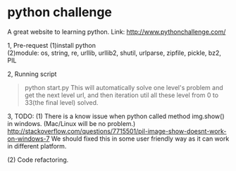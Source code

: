 # python challenge
A great website to learning python. Link: http://www.pythonchallenge.com/


1, Pre-request
(1)install python   
(2)module: os, string, re, urllib, urllib2, shutil, urlparse, zipfile, pickle, bz2, PIL


2, Running script
  > python start.py
  This will automatically solve one level's problem and get the next level url, and then iteration util all these level
  from 0 to 33(the final level) solved.

3, TODO:
(1) There is a know issue when python called method img.show() in windows. (Mac/Linux will be no problem.)
http://stackoverflow.com/questions/7715501/pil-image-show-doesnt-work-on-windows-7
We should fixed this in some user friendly way as it can work in different platform.

(2) Code refactoring.
